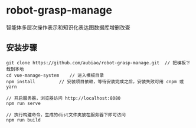 # robot-grasp-manage
智能体多层次操作表示和知识化表达图数据库增删改查

## 安装步骤

```
git clone https://github.com/aubiao/robot-grasp-manage.git  // 把模板下载到本地
cd vue-manage-system    // 进入模板目录
npm install         // 安装项目依赖，等待安装完成之后，安装失败可用 cnpm 或 yarn

// 开启服务器，浏览器访问 http://localhost:8080
npm run serve

// 执行构建命令，生成的dist文件夹放在服务器下即可访问
npm run build
```
